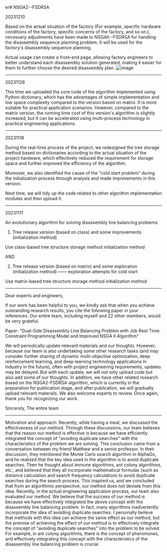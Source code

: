 er# NSGA2--FSDRSA

20231210

Based on the actual situation of the factory (For example, specific hardware conditions of the factory, specific concerns of the factory, and so on.), necessary adjustments have been made to NSGAⅡ--FSDRSA for handling the disassembly sequence planning problem. It will be used for the factory's disassembly sequence planning.

Actual usage can create a front-end page, allowing factory engineers to better understand each disassembly solution generated, making it easier for them to further choose the desired disassembly plan.
![image]()
**************************************************************************************************************************************************************************

20231126

This time we uploaded the core code of the algorithm implemented using Python dictionary, which has the advantages of simple implementation and low space complexity compared to the version based on matrix. It is more suitable for practical application scenarios. However, compared to the matrix version, the running time cost of this version's algorithm is slightly increased, but it can be accelerated using multi-process technology in practical engineering applications.

**************************************************************************************************************************************************************************

20231118

During the real-time process of the project, we redesigned the tree storage method based on dictionaries according to the actual situation of the project hardware, which effectively reduced the requirement for storage space and further improved the efficiency of the algorithm.

Moreover, we also identified the cause of the "cold start problem" during the initialization process through analysis and made improvements in this version.

Next time, we will tidy up the code related to other algorithm implementation modules and then upload it.

**************************************************************************************************************************************************************************

20231111

An evolutionary algorithm for solving disassembly line balancing problems
1) Tree release version (based on class) and some improvements (initialization method)

Use class-based tree structure storage method initialization method

AND

2) Tree release version (based on matrix) and some exploration (initialization method) —— exploration attempts for cold start

Use matrix-based tree structure storage method initialization method

**************************************************************************************************************************************************************************

Dear experts and engineers,

If our work has been helpful to you, we kindly ask that when you achieve outstanding research results, you cite the following paper in your references. Our entire team, including myself and 22 other members, would be very grateful.

Paper: "Dual-Side Disassembly Line Balancing Problem with Job Rest Time: Constraint Programming Model and Improved NSGA II Algorithm"

We will periodically update relevant materials and our thoughts. However, because our team is also undertaking some other research tasks (and may consider further sharing of dynamic multi-objective optimization, deep reinforcement learning, and deep learning technology applications in industry in the future), often with project engineering requirements, updates may be delayed. But with each update, we will not only upload code but also add some of our thoughts. In addition, we have other related research based on the NSGA2-FSDRSA algorithm, which is currently in the preparation for publication stage, and after publication, we will gradually upload relevant materials. We also welcome experts to review.
Once again, thank you for recognizing our work.

Sincerely,
The entire team

**************************************************************************************************************************************************************************

Motivation and approach: Recently, while having a meal, we discussed the effectiveness of our method. Through these discussions, our team believes that the reason our method is effective is because we have efficiently integrated the concept of "avoiding duplicate searches" with the characteristics of the problem we are solving. This conclusion came from a conversation between my friend Matthew and a senior professor. In their discussion, they mentioned the Monte Carlo search algorithm in AlphaGo, and he realized that the key idea used in the algorithm is to avoid duplicate searches. Then he thought about immune algorithms, ant colony algorithms, etc., and believed that they all incorporate mathematical formulas (such as distance calculation and search frequency calculation) to avoid duplicate searches during the search process. This inspired us, and we concluded that from an algorithmic perspective, our method does not deviate from this idea. Recently, in the actual engineering application process, our team also evaluated our method. We believe that the success of our method is because we have effectively integrated the above concept with the disassembly line balancing problem. In fact, many algorithms inadvertently incorporate the idea of avoiding duplicate searches. I personally believe that methods with this idea can achieve the same effect as our method, but the premise of achieving the effect of our method is to effectively integrate the concept of "avoiding duplicate searches" into the problem to be solved. For example, in ant colony algorithms, there is the concept of pheromones, and effectively integrating this concept with the characteristics of the disassembly line balancing problem is crucial.
